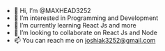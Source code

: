 - 👋 Hi, I’m @MAXHEAD3252
- 👀 I’m interested in Programming and Development
- 🌱 I’m currently learning React Js and more
- 💞️ I’m looking to collaborate on React Js and Node
- 📫 You can reach me on joshiak3252@gmail.com

<!---
MAXHEAD3252/MAXHEAD3252 is a ✨ special ✨ repository because its `README.md` (this file) appears on your GitHub profile.
You can click the Preview link to take a look at your changes.
--->
